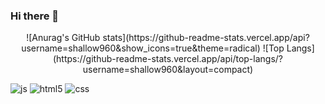 ### Hi there 👋
<div align="center">
    ![Anurag's GitHub stats](https://github-readme-stats.vercel.app/api?username=shallow960&show_icons=true&theme=radical)
    ![Top Langs](https://github-readme-stats.vercel.app/api/top-langs/?username=shallow960&layout=compact)
</div>

![js](https://img.shields.io/badge/JavaScript-F7DF1E?style=for-the-badge&logo=JavaScript&logoColor=white)
![html5](https://img.shields.io/badge/HTML5-E34F26?style=for-the-badge&logo=html5&logoColor=white)
![css](https://img.shields.io/badge/CSS-239120?&style=for-the-badge&logo=css3&logoColor=white)
